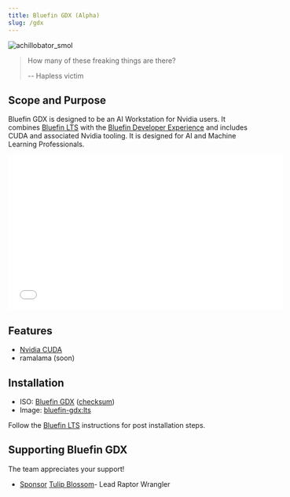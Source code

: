 ```yaml
---
title: Bluefin GDX (Alpha)
slug: /gdx
---
```


![achillobator_smol](https://github.com/user-attachments/assets/76d1a3ee-92e7-4d2e-88b6-0aebdb0b447d)

> How many of these freaking things are there?
>
> -- Hapless victim

## Scope and Purpose

Bluefin GDX is designed to be an AI Workstation for Nvidia users. It combines [Bluefin LTS](/lts) with the [Bluefin Developer Experience](/bluefin-dx) and includes CUDA and associated Nvidia tooling. It is designed for AI and Machine Learning Professionals. 

<iframe
  width="560"
  height="315"
  src="[https://www.youtube.com/embed/lHu02MWIPUY](https://download.projectbluefin.io/bluefin-gdx.mp4)"
  frameborder="0"
  allow="autoplay; encrypted-media"
  allowfullscreen>
</iframe>

## Features

- [Nvidia CUDA](https://developer.nvidia.com/cuda-toolkit)
- ramalama (soon) 

## Installation

- ISO: [Bluefin GDX](https://download.projectbluefin.io/bluefin-gdx-lts.iso) ([checksum](https://download.projectbluefin.io/bluefin-gdx-lts.iso-CHECKSUM))
- Image: [bluefin-gdx:lts](https://github.com/ublue-os/bluefin-lts/pkgs/container/bluefin-gdx)

Follow the [Bluefin LTS](/lts) instructions for post installation steps. 

## Supporting Bluefin GDX

The team appreciates your support!

- <a class="github-button" href="https://github.com/sponsors/tulilirockz" data-color-scheme="no-preference: light; light: light; dark: dark;" data-icon="octicon-heart" data-size="large" aria-label="Sponsor tulilirockz">Sponsor</a> [Tulip Blossom](https://github.com/tulilirockz)- Lead Raptor Wrangler
